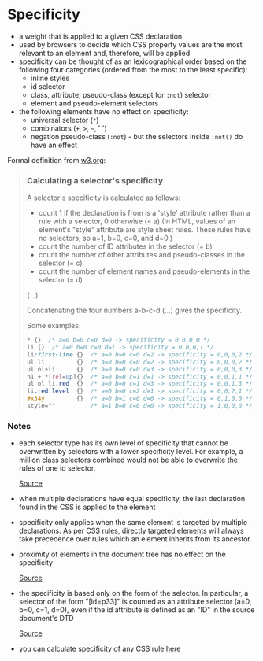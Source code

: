 # Specificity
- a weight that is applied to a given CSS declaration
- used by browsers to decide which CSS property values are the most relevant to an element and, therefore, will be applied
- specificity can be thought of as an lexicographical order based on the following four categories (ordered from the most to the least specific):
  - inline styles
  - id selector
  - class, attribute, pseudo-class (except for `:not`) selector
  - element and pseudo-element selectors
- the following elements have no effect on specificity:
  - universal selector (`*`)
  - combinators (`+`, `>`, `~`, ' ')
  - negation pseudo-class (`:not`) - but the selectors inside `:not()` do have an effect

Formal definition from [w3.org](https://www.w3.org/TR/CSS22/cascade.html):
> ### Calculating a selector's specificity
> A selector's specificity is calculated as follows:
> * count 1 if the declaration is from is a 'style' attribute rather than a rule with a selector, 0 otherwise (= a) (In HTML, values of an element's "style" attribute are style sheet rules. These rules have no selectors, so a=1, b=0, c=0, and d=0.)
> * count the number of ID attributes in the selector (= b)
> * count the number of other attributes and pseudo-classes in the selector (= c)
> * count the number of element names and pseudo-elements in the selector (= d)
> 
> (...)
>
> Concatenating the four numbers a-b-c-d (...) gives the specificity.
> 
> Some examples:
> ```css
> * {}  /* a=0 b=0 c=0 d=0 -> specificity = 0,0,0,0 */
> li {}  /* a=0 b=0 c=0 d=1 -> specificity = 0,0,0,1 */
> li:first-line {}  /* a=0 b=0 c=0 d=2 -> specificity = 0,0,0,2 */
> ul li         {}  /* a=0 b=0 c=0 d=2 -> specificity = 0,0,0,2 */
> ul ol+li      {}  /* a=0 b=0 c=0 d=3 -> specificity = 0,0,0,3 */
> h1 + *[rel=up]{}  /* a=0 b=0 c=1 d=1 -> specificity = 0,0,1,1 */
> ul ol li.red  {}  /* a=0 b=0 c=1 d=3 -> specificity = 0,0,1,3 */
> li.red.level  {}  /* a=0 b=0 c=2 d=1 -> specificity = 0,0,2,1 */
> #x34y         {}  /* a=0 b=1 c=0 d=0 -> specificity = 0,1,0,0 */
> style=""          /* a=1 b=0 c=0 d=0 -> specificity = 1,0,0,0 */
> ```

### Notes
* each selector type has its own level of specificity that cannot be overwritten by selectors with a lower specificity level. For example, a million class selectors combined would not be able to overwrite the rules of one id selector.

  [Source](https://developer.mozilla.org/en-US/docs/Learn/CSS/Building_blocks/Cascade_and_inheritance#Specificity_2)
- when multiple declarations have equal specificity, the last declaration found in the CSS is applied to the element
- specificity only applies when the same element is targeted by multiple declarations. As per CSS rules, directly targeted elements will always take precedence over rules which an element inherits from its ancestor.
- proximity of elements in the document tree has no effect on the specificity

  [Source](https://developer.mozilla.org/en-US/docs/Web/CSS/Specificity)

* the specificity is based only on the form of the selector. In particular, a selector of the form "[id=p33]" is counted as an attribute selector (a=0, b=0, c=1, d=0), even if the id attribute is defined as an "ID" in the source document's DTD

  [Source](https://www.w3.org/TR/CSS2/cascade.html#specificity)
- you can calculate specificity of any CSS rule [here](https://specificity.keegan.st/)
